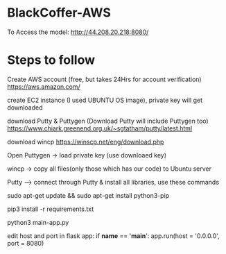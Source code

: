 # BlackCoffer-AWS
To Access the model:
http://44.208.20.218:8080/

# Steps to follow

Create AWS account (free, but takes 24Hrs for account verification)
https://aws.amazon.com/

create EC2 instance (I used UBUNTU OS image), private key will get downloaded

download Putty & Puttygen (Download Putty will include Puttygen too)
https://www.chiark.greenend.org.uk/~sgtatham/putty/latest.html
 

download wincp
https://winscp.net/eng/download.php

Open Puttygen -> load private key (use downloaed key)

wincp -> copy all files(only those which has our code) to Ubuntu server

Putty --> connect through Putty & install all libraries, use these commands

sudo apt-get update && sudo apt-get install python3-pip

pip3 install -r requirements.txt 

python3 main-app.py

edit host and port in flask app:
if __name__ == '__main__':
    app.run(host = '0.0.0.0', port = 8080)
